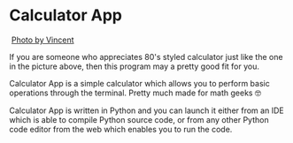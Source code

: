 # Calculator App

<img></img>
<a href="https://www.flickr.com/photos/44337451@N00/6083134852">Photo by Vincent</a>

If you are someone who appreciates 80's styled calculator just like the one in the picture above, then this program may a pretty good fit for you.

Calculator App is a simple calculator which allows you to perform basic operations through the terminal. Pretty much made for math geeks 🤓

Calculator App is written in Python and you can launch it either from an IDE which is able to compile Python source code, or from any other Python code editor from the web which enables you to run the code.


